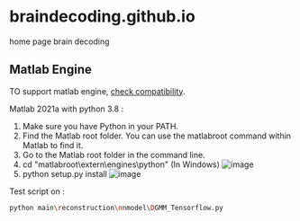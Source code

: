 # braindecoding.github.io
home page brain decoding

## Matlab Engine
TO support matlab engine, [check compatibility](https://www.mathworks.com/support/requirements/python-compatibility.html).

Matlab 2021a with python 3.8 :

1. Make sure you have Python in your PATH.
2. Find the Matlab root folder. You can use the matlabroot command within Matlab to find it.
3. Go to the Matlab root folder in the command line.
4. cd "matlabroot\extern\engines\python" (In Windows)
    ![image](https://user-images.githubusercontent.com/11188109/237016123-d116ba48-4344-4c4a-b20e-e8fcada5b2f7.png)
5. python setup.py install
    ![image](https://user-images.githubusercontent.com/11188109/237016387-39c6fd7f-2f86-4409-bfbc-ff12dd448aa6.png)

Test script on :
```sh
python main\reconstruction\nnmodel\DGMM_Tensorflow.py
```
